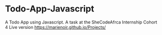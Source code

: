 # Todo-App-Javascript
A Todo App using Javascript. A task at the SheCodeAfrca Internship Cohort 4
Live version https://marienoir.github.io/Projects/
